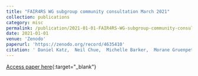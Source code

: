 ```yaml
---
title: "FAIR4RS WG subgroup community consultation March 2021"
collection: publications
category: misc
permalink: /publication/2021-01-01-FAIR4RS-WG-subgroup-community-consultation-March-2021
date: 2021-01-01
venue: 'Zenodo'
paperurl: 'https://zenodo.org/record/4635410'
citation: ' Daniel Katz,  Neil Chue,  Michelle Barker,  Morane Gruenpeter, &quot;FAIR4RS WG subgroup community consultation March 2021.&quot; Zenodo, 2021.'
---
```

[Access paper here](https://zenodo.org/record/4635410){:target="_blank"}
